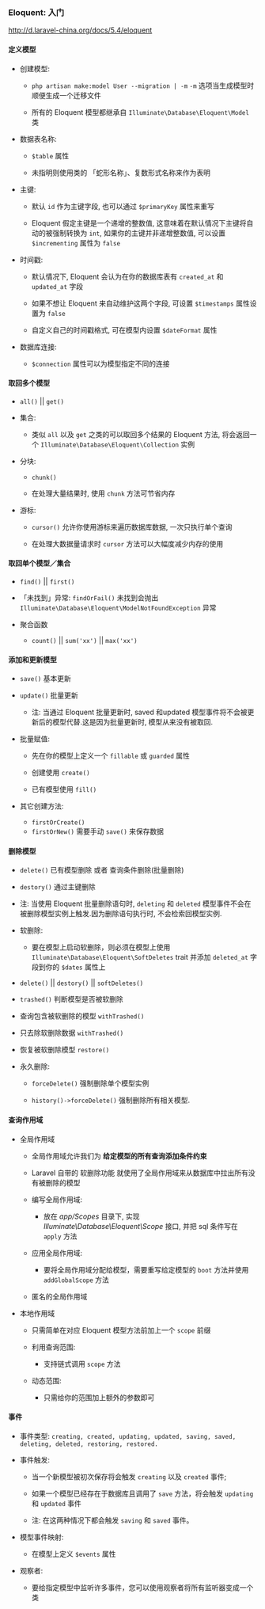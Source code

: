 ### Eloquent: 入门
http://d.laravel-china.org/docs/5.4/eloquent


#### 定义模型
* 创建模型:
    * `php artisan make:model User --migration | -m` `-m` 选项当生成模型时顺便生成一个迁移文件

    * 所有的 Eloquent 模型都继承自 `Illuminate\Database\Eloquent\Model` 类

* 数据表名称:
    * `$table` 属性

    * 未指明则使用类的 「蛇形名称」、复数形式名称来作为表明

* 主键:
    * 默认 `id` 作为主键字段, 也可以通过 `$primaryKey` 属性来重写

    * Eloquent 假定主键是一个递增的整数值, 这意味着在默认情况下主键将自动的被强制转换为 `int`, 如果你的主键并非递增整数值, 可以设置 `$incrementing` 属性为 `false`

* 时间戳:
    * 默认情况下, Eloquent 会认为在你的数据库表有 `created_at` 和 `updated_at` 字段

    * 如果不想让 Eloquent 来自动维护这两个字段, 可设置 `$timestamps` 属性设置为 `false`

    * 自定义自己的时间戳格式, 可在模型内设置 `$dateFormat` 属性

* 数据库连接:
    * `$connection` 属性可以为模型指定不同的连接


#### 取回多个模型
* `all()` || `get()`

* 集合:
    * 类似 `all` 以及 `get` 之类的可以取回多个结果的 Eloquent 方法, 将会返回一个 `Illuminate\Database\Eloquent\Collection` 实例

* 分块:
    * `chunk()`

    * 在处理大量结果时, 使用 `chunk` 方法可节省内存

* 游标:
    * `cursor()` 允许你使用游标来遍历数据库数据, 一次只执行单个查询

    * 在处理大数据量请求时 `cursor` 方法可以大幅度减少内存的使用


#### 取回单个模型／集合
* `find()` || `first()`

* 「未找到」异常: `findOrFail()` 未找到会抛出 `Illuminate\Database\Eloquent\ModelNotFoundException` 异常

* 聚合函数
    * `count()` || `sum('xx')` || `max('xx')`


#### 添加和更新模型
* `save()` 基本更新

* `update()` 批量更新
    * 注: 当通过 Eloquent 批量更新时, saved 和updated 模型事件将不会被更新后的模型代替.这是因为批量更新时, 模型从来没有被取回.

* 批量赋值:
    * 先在你的模型上定义一个 `fillable` 或 `guarded` 属性

    * 创建使用 `create()`

    * 已有模型使用 `fill()`

* 其它创建方法:
    * `firstOrCreate()`
    * `firstOrNew()` 需要手动 `save()` 来保存数据


#### 删除模型
* `delete()` 已有模型删除 或者 查询条件删除(批量删除)

* `destory()` 通过主键删除

* 注: 当使用 Eloquent 批量删除语句时, `deleting` 和 `deleted` 模型事件不会在被删除模型实例上触发.因为删除语句执行时, 不会检索回模型实例.

* 软删除:
    * 要在模型上启动软删除，则必须在模型上使用 `Illuminate\Database\Eloquent\SoftDeletes` trait 并添加 `deleted_at` 字段到你的 `$dates` 属性上

* `delete()` || `destory()` || `softDeletes()`

* `trashed()` 判断模型是否被软删除

* 查询包含被软删除的模型 `withTrashed()`

* 只去除软删除数据 `withTrashed()`

* 恢复被软删除模型 `restore()`

* 永久删除:
    * `forceDelete()` 强制删除单个模型实例

    * `history()->forceDelete()` 强制删除所有相关模型.


#### 查询作用域
* 全局作用域
    * 全局作用域允许我们为 **给定模型的所有查询添加条件约束**

    * Laravel 自带的 软删除功能 就使用了全局作用域来从数据库中拉出所有没有被删除的模型

    * 编写全局作用域:
        * 放在 *app/Scopes* 目录下, 实现 *Illuminate\Database\Eloquent\Scope* 接口, 并把 sql 条件写在 `apply` 方法

    * 应用全局作用域:
        * 要将全局作用域分配给模型，需要重写给定模型的 `boot` 方法并使用 `addGlobalScope` 方法

    * 匿名的全局作用域

* 本地作用域
    * 只需简单在对应 Eloquent 模型方法前加上一个 `scope` 前缀

    * 利用查询范围:
        * 支持链式调用 `scope` 方法

    * 动态范围:
        * 只需给你的范围加上额外的参数即可

#### 事件
* 事件类型: `creating, created, updating, updated, saving, saved, deleting, deleted, restoring, restored.`

* 事件触发:
    * 当一个新模型被初次保存将会触发 `creating` 以及 `created` 事件;

    * 如果一个模型已经存在于数据库且调用了 `save` 方法，将会触发 `updating` 和 `updated` 事件

    * 注: 在这两种情况下都会触发 `saving` 和 `saved` 事件。

* 模型事件映射:
    * 在模型上定义 `$events` 属性

* 观察者:
    * 要给指定模型中监听许多事件，您可以使用观察者将所有监听器变成一个类
